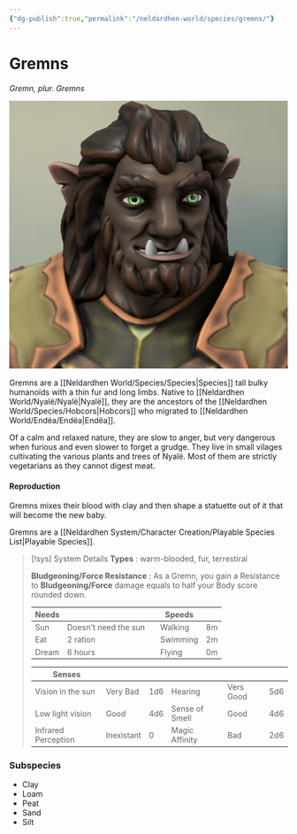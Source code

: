 ```yaml
---
{"dg-publish":true,"permalink":"/neldardhen-world/species/gremns/"}
---
```


# Gremns
*Gremn, plur. Gremns*

![Gremn.png|100](/img/user/Images/Species/Gremn.png)

Gremns are a [[Neldardhen World/Species/Species\|Species]] tall bulky humanoïds with a thin fur and long limbs. Native to [[Neldardhen World/Nyalë/Nyalë\|Nyalë]], they are the ancestors of the [[Neldardhen World/Species/Hobcors\|Hobcors]] who migrated to [[Neldardhen World/Endëa/Endëa\|Endëa]].

Of a calm and relaxed nature, they are slow to anger, but very dangerous when furious and even slower to forget a grudge.
They live in small vilages cultivating the various plants and trees of Nyalë. Most of them are strictly vegetarians as they cannot digest meat.

#### Reproduction
Gremns mixes their blood with clay and then shape a statuette out of it that will become the new baby.

Gremns are a [[Neldardhen System/Character Creation/Playable Species List\|Playable Species]].

 > [!sys] System Details
 > **Types** : warm-blooded, fur, terrestiral
 > 
> **Bludgeoning/Force Resistance** : As a Gremn, you gain a Resistance to **Bludgeoning/Force** damage equals to half your Body score rounded down.
> 
> | **Needs** |                      |     | **Speeds** |     |
> | --------- | -------------------- | --- | ---------- | --- |
> | Sun       | Doesn't need the sun |     | Walking    | 8m  |
> | Eat       | 2 ration             |     | Swimming   | 2m  |
> | Dream     | 6 hours              |     | Flying     | 0m  | 
> 
> | **Senses**          |            |     |                |           |     |
> | ------------------- | ---------- | --- | -------------- | --------- | --- |
> | Vision in the sun   | Very Bad   | 1d6 | Hearing        | Vers Good | 5d6 |
> | Low light vision    | Good       | 4d6 | Sense of Smell | Good      | 4d6 |
> | Infrared Perception | Inexistant | 0   | Magic Affinity | Bad       | 2d6 |
### Subspecies
- Clay
- Loam
- Peat
- Sand
- Silt